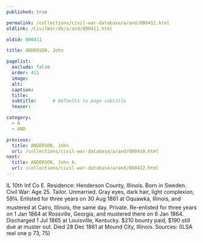 ```yaml
---
published: true

permalink: /collections/civil-war-database/a/and/000411.html
oldlink: /CivilWar/db/a/and/000411.html

oldid: 000411

title: ANDERSON, John

pagelist:
  exclude: false
  order: 411
  image: 
  alt:
  caption:
  title:
  subtitle:      # Defaults to page subtitle
  teaser:

category: 
  - A 
  - AND

previous:
  title: ANDERSON, John
  url: /collections/civil-war-database/a/and/000410.html  
next:
  title: ANDERSON, John A.
  url: /collections/civil-war-database/a/and/000412.html   
---
```

IL 10th Inf Co E. Residence: Henderson County, Illinois. Born in Sweden. Civil War: Age 25. Tailor. Unmarried. Gray eyes, dark hair, light complexion, 5&#146;9&frac14;&#148;. Enlisted for three years on 30 Aug 1861 at Oquawka, Illinois, and mustered at Cairo, Illinois, the same day. Private. Re-enlisted for three years on 1 Jan 1864 at Rossville, Georgia, and mustered there on 6 Jan 1864. Discharged 1 Jul 1865 at Louisville, Kentucky. $210 bounty paid, $190 still due at muster out. Died 28 Dec 1861 at Mound City, Illinois. Sources: (ILSA reel one p 73, 75)